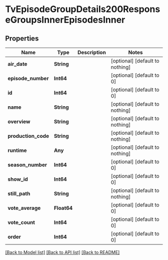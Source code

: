 # TvEpisodeGroupDetails200ResponseGroupsInnerEpisodesInner


## Properties
Name | Type | Description | Notes
------------ | ------------- | ------------- | -------------
**air_date** | **String** |  | [optional] [default to nothing]
**episode_number** | **Int64** |  | [optional] [default to 0]
**id** | **Int64** |  | [optional] [default to 0]
**name** | **String** |  | [optional] [default to nothing]
**overview** | **String** |  | [optional] [default to nothing]
**production_code** | **String** |  | [optional] [default to nothing]
**runtime** | **Any** |  | [optional] [default to nothing]
**season_number** | **Int64** |  | [optional] [default to 0]
**show_id** | **Int64** |  | [optional] [default to 0]
**still_path** | **String** |  | [optional] [default to nothing]
**vote_average** | **Float64** |  | [optional] [default to 0]
**vote_count** | **Int64** |  | [optional] [default to 0]
**order** | **Int64** |  | [optional] [default to 0]


[[Back to Model list]](../README.md#models) [[Back to API list]](../README.md#api-endpoints) [[Back to README]](../README.md)


